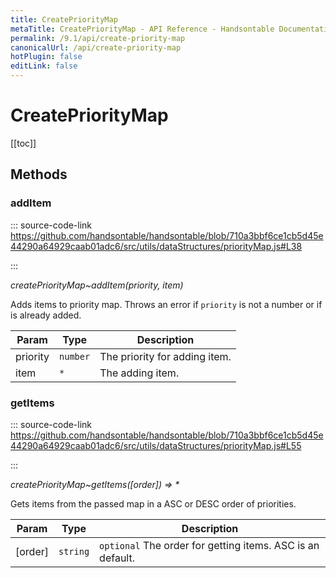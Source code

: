 ```yaml
---
title: CreatePriorityMap
metaTitle: CreatePriorityMap - API Reference - Handsontable Documentation
permalink: /9.1/api/create-priority-map
canonicalUrl: /api/create-priority-map
hotPlugin: false
editLink: false
---
```


# CreatePriorityMap

[[toc]]
## Methods

### addItem
  
::: source-code-link https://github.com/handsontable/handsontable/blob/710a3bbf6ce1cb5d45e44290a64929caab01adc6/src/utils/dataStructures/priorityMap.js#L38

:::

_createPriorityMap~addItem(priority, item)_

Adds items to priority map. Throws an error if `priority` is not a number or if is already added.


| Param | Type | Description |
| --- | --- | --- |
| priority | `number` | The priority for adding item. |
| item | `*` | The adding item. |



### getItems
  
::: source-code-link https://github.com/handsontable/handsontable/blob/710a3bbf6ce1cb5d45e44290a64929caab01adc6/src/utils/dataStructures/priorityMap.js#L55

:::

_createPriorityMap~getItems([order]) ⇒ \*_

Gets items from the passed map in a ASC or DESC order of priorities.


| Param | Type | Description |
| --- | --- | --- |
| [order] | `string` | `optional` The order for getting items. ASC is an default. |


